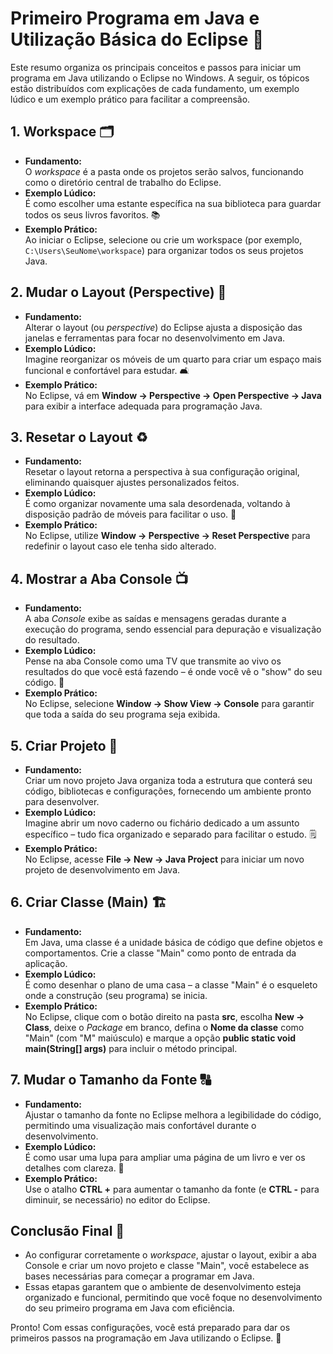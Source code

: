 # Primeiro Programa em Java e Utilização Básica do Eclipse 🚀

Este resumo organiza os principais conceitos e passos para iniciar um programa em Java utilizando o Eclipse no Windows. A seguir, os tópicos estão distribuídos com explicações de cada fundamento, um exemplo lúdico e um exemplo prático para facilitar a compreensão.



## 1. Workspace 🗂️
- **Fundamento:**  
  O *workspace* é a pasta onde os projetos serão salvos, funcionando como o diretório central de trabalho do Eclipse.
- **Exemplo Lúdico:**  
  É como escolher uma estante específica na sua biblioteca para guardar todos os seus livros favoritos. 📚
- **Exemplo Prático:**  
  Ao iniciar o Eclipse, selecione ou crie um workspace (por exemplo, `C:\Users\SeuNome\workspace`) para organizar todos os seus projetos Java.



## 2. Mudar o Layout (Perspective) 🔄
- **Fundamento:**  
  Alterar o layout (ou *perspective*) do Eclipse ajusta a disposição das janelas e ferramentas para focar no desenvolvimento em Java.
- **Exemplo Lúdico:**  
  Imagine reorganizar os móveis de um quarto para criar um espaço mais funcional e confortável para estudar. 🛋️
- **Exemplo Prático:**  
  No Eclipse, vá em **Window -> Perspective -> Open Perspective -> Java** para exibir a interface adequada para programação Java.



## 3. Resetar o Layout ♻️
- **Fundamento:**  
  Resetar o layout retorna a perspectiva à sua configuração original, eliminando quaisquer ajustes personalizados feitos.
- **Exemplo Lúdico:**  
  É como organizar novamente uma sala desordenada, voltando à disposição padrão de móveis para facilitar o uso. 🧹
- **Exemplo Prático:**  
  No Eclipse, utilize **Window -> Perspective -> Reset Perspective** para redefinir o layout caso ele tenha sido alterado.



## 4. Mostrar a Aba Console 📺
- **Fundamento:**  
  A aba *Console* exibe as saídas e mensagens geradas durante a execução do programa, sendo essencial para depuração e visualização do resultado.
- **Exemplo Lúdico:**  
  Pense na aba Console como uma TV que transmite ao vivo os resultados do que você está fazendo – é onde você vê o "show" do seu código. 📡
- **Exemplo Prático:**  
  No Eclipse, selecione **Window -> Show View -> Console** para garantir que toda a saída do seu programa seja exibida.



## 5. Criar Projeto 📁
- **Fundamento:**  
  Criar um novo projeto Java organiza toda a estrutura que conterá seu código, bibliotecas e configurações, fornecendo um ambiente pronto para desenvolver.
- **Exemplo Lúdico:**  
  Imagine abrir um novo caderno ou fichário dedicado a um assunto específico – tudo fica organizado e separado para facilitar o estudo. 🗒️
- **Exemplo Prático:**  
  No Eclipse, acesse **File -> New -> Java Project** para iniciar um novo projeto de desenvolvimento em Java.



## 6. Criar Classe (Main) 🏗️
- **Fundamento:**  
  Em Java, uma classe é a unidade básica de código que define objetos e comportamentos. Crie a classe "Main" como ponto de entrada da aplicação.
- **Exemplo Lúdico:**  
  É como desenhar o plano de uma casa – a classe "Main" é o esqueleto onde a construção (seu programa) se inicia.
- **Exemplo Prático:**  
  No Eclipse, clique com o botão direito na pasta **src**, escolha **New -> Class**, deixe o *Package* em branco, defina o **Nome da classe** como "Main" (com "M" maiúsculo) e marque a opção **public static void main(String[] args)** para incluir o método principal. 



## 7. Mudar o Tamanho da Fonte 🔠
- **Fundamento:**  
  Ajustar o tamanho da fonte no Eclipse melhora a legibilidade do código, permitindo uma visualização mais confortável durante o desenvolvimento.
- **Exemplo Lúdico:**  
  É como usar uma lupa para ampliar uma página de um livro e ver os detalhes com clareza. 🔎
- **Exemplo Prático:**  
  Use o atalho **CTRL +** para aumentar o tamanho da fonte (e **CTRL -** para diminuir, se necessário) no editor do Eclipse.



## Conclusão Final 🎯
- Ao configurar corretamente o *workspace*, ajustar o layout, exibir a aba Console e criar um novo projeto e classe "Main", você estabelece as bases necessárias para começar a programar em Java.
- Essas etapas garantem que o ambiente de desenvolvimento esteja organizado e funcional, permitindo que você foque no desenvolvimento do seu primeiro programa em Java com eficiência.

Pronto! Com essas configurações, você está preparado para dar os primeiros passos na programação em Java utilizando o Eclipse. 🚀